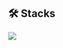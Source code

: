 
## 🛠️ Stacks
<img src="https://img.shields.io/badge/Python-3776AB?style=flat-square&logo=Python&logoColor=white"/>
